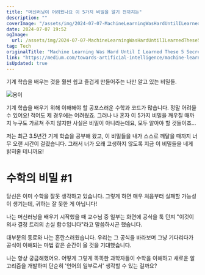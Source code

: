 ```yaml
---
title: "머신러닝이 어려웠나요 이 5가지 비밀을 알기 전까지는"
description: ""
coverImage: "/assets/img/2024-07-07-MachineLearningWasHardUntilILearnedThese5Secrets_0.png"
date: 2024-07-07 19:52
ogImage: 
  url: /assets/img/2024-07-07-MachineLearningWasHardUntilILearnedThese5Secrets_0.png
tag: Tech
originalTitle: "Machine Learning Was Hard Until I Learned These 5 Secrets!"
link: "https://medium.com/towards-artificial-intelligence/machine-learning-was-hard-until-i-learned-these-5-secrets-0ad594de0bec"
isUpdated: true
---
```






기계 학습을 배우는 것을 훨씬 쉽고 즐겁게 만들어주는 나만 알고 있는 비밀들.

![용이](/assets/img/2024-07-07-MachineLearningWasHardUntilILearnedThese5Secrets_0.png)

기계 학습을 배우기 위해 이해해야 할 공포스러운 수학과 코드가 많습니다. 정말 어려울 수 있어요! 적어도 제 경우에는 어려웠죠. 그러나 나 혼자 이 5가지 비밀을 깨우칠 때까지 누구도 가르쳐 주지 않지만 사실은 비밀이 아니라는데요, 모두 알아야 할 것들이죠...

저는 최근 3.5년간 기계 학습을 공부해 왔고, 이 비밀들을 내가 스스로 깨달을 때까지 너무 오랜 시간이 걸렸습니다. 
그래서 너가 오래 고생하지 않도록 지금 이 비밀들을 네게 밝혀줄 테니까요!

<div class="content-ad"></div>

# 수학의 비밀 #1

당신은 이미 수학을 잘못 생각하고 있습니다. 그렇게 하면 매우 처음부터 실패할 가능성이 생기는데, 귀하는 잘 못한 게 아닙니다!

나는 머신러닝을 배우기 시작했을 때 교수님 중 일부는 화면에 공식을 툭 던져 "이것이 의사 결정 트리의 손실 함수입니다"라고 말씀하시곤 했습니다.

대부분의 동료와 나는 혼란스러웠습니다. 우리는 그 공식을 바라보며 그냥 기다리다가 공식이 이해되는 마법 같은 순간이 올 것을 기대했습니다.

<div class="content-ad"></div>

나는 항상 궁금해했어요. 어떻게 그렇게 똑똑한 과학자들이 수학을 이해하고 새로운 알고리즘을 개발하며 단순히 '언어의 일부로서' 생각할 수 있는 걸까요?